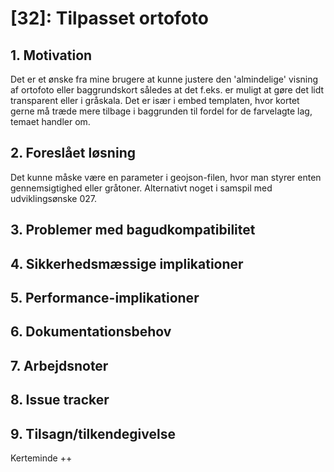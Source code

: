 # [32]: Tilpasset ortofoto

## 1. Motivation
Det er et ønske fra mine brugere at kunne justere den 'almindelige' visning af ortofoto eller baggrundskort således at det f.eks. er muligt at gøre det lidt transparent eller i gråskala. 
Det er især i embed templaten, hvor kortet gerne må træde mere tilbage i baggrunden til fordel for de farvelagte lag, temaet handler om. 

## 2. Foreslået løsning
Det kunne måske være en parameter i geojson-filen, hvor man styrer enten gennemsigtighed eller gråtoner. Alternativt noget i samspil med udviklingsønske 027. 

## 3. Problemer med bagudkompatibilitet

## 4. Sikkerhedsmæssige implikationer

## 5. Performance-implikationer

## 6. Dokumentationsbehov

## 7. Arbejdsnoter

## 8. Issue tracker  

## 9. Tilsagn/tilkendegivelse
Kerteminde ++
